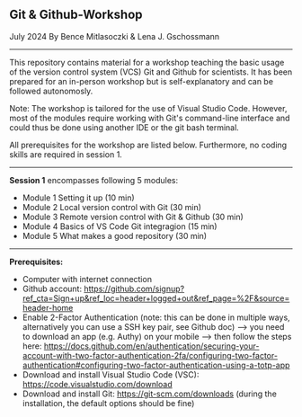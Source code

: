 ## Git & Github-Workshop

July 2024
By Bence Mitlasoczki & Lena J. Gschossmann

------------------------------------------
This repository contains material for a workshop teaching the basic usage of the version control system (VCS) Git and Github for scientists.
It has been prepared for an in-person workshop but is self-explanatory and can be followed autonomosly.

Note: The workshop is tailored for the use of Visual Studio Code. However, most of the modules require working with Git's command-line interface and could thus be done using another IDE or the git bash terminal.

All prerequisites for the workshop are listed below. Furthermore, no coding skills are required in session 1.


------------------------------------------
**Session 1** encompasses following 5 modules:
- Module 1  Setting it up (10 min)
- Module 2	Local version control with Git (30 min)
- Module 3	Remote version control with Git & Github (30 min) 
- Module 4	Basics of VS Code Git integragion (15 min)
- Module 5	What makes a good repository (30 min)


------------------------------------------
**Prerequisites:**
- Computer with internet connection
- Github account: https://github.com/signup?ref_cta=Sign+up&ref_loc=header+logged+out&ref_page=%2F&source=header-home
- Enable 2-Factor Authentication (note: this can be done in multiple ways, alternatively you can use a SSH key pair, see Github doc)
    --> you need to download an app (e.g. Authy) on your mobile
    --> then follow the steps here: https://docs.github.com/en/authentication/securing-your-account-with-two-factor-authentication-2fa/configuring-two-factor-authentication#configuring-two-factor-authentication-using-a-totp-app
- Download and install Visual Studio Code (VSC): https://code.visualstudio.com/download
- Download and install Git: https://git-scm.com/downloads (during the installation, the default options should be fine)


